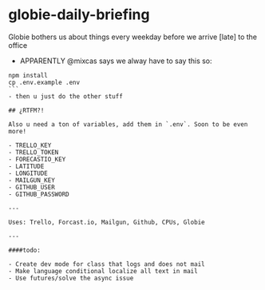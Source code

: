 # globie-daily-briefing

Globie bothers us about things every weekday before we arrive [late] to the office

- APPARENTLY @mixcas says we alway have to say this so:
````
npm install
cp .env.example .env
```
- then u just do the other stuff

## ¿RTFM?!

Also u need a ton of variables, add them in `.env`. Soon to be even more!

- TRELLO_KEY
- TRELLO_TOKEN
- FORECASTIO_KEY
- LATITUDE
- LONGITUDE
- MAILGUN_KEY
- GITHUB_USER
- GITHUB_PASSWORD

---

Uses: Trello, Forcast.io, Mailgun, Github, CPUs, Globie

---

####todo:

- Create dev mode for class that logs and does not mail
- Make language conditional localize all text in mail
- Use futures/solve the async issue